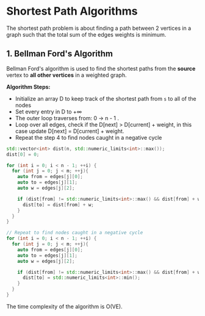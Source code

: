 # Shortest Path Algorithms

The shortest path problem is about finding a path between 2 vertices in a graph such that the total sum of the edges weights is minimum.

## 1. Bellman Ford's Algorithm

Bellman Ford's algorithm is used to find the shortest paths from the **source** vertex to **all other vertices** in a weighted graph.

**Algorithm Steps:**

- Initialize an array D to keep track of the shortest path from `s` to all of the nodes
- Set every entry in D to +∞
- The outer loop traverses from: 0 -> n - 1 .
- Loop over all edges, check if the D[next] > D[current] + weight, in this case update D[next] = D[current] + weight.
- Repeat the step 4 to find nodes caught in a negative cycle

```cpp
std::vector<int> dist(n, std::numeric_limits<int>::max());
dist[0] = 0;

for (int i = 0; i < n - 1; ++i) {
  for (int j = 0; j < m; ++j){
    auto from = edges[j][0];
    auto to = edges[j][1];
    auto w = edges[j][2];

    if (dist[from] != std::numeric_limits<int>::max() && dist[from] + w < dist[to]) {
      dist[to] = dist[from] + w;
    }
  }
}

// Repeat to find nodes caught in a negative cycle
for (int i = 0; i < n - 1; ++i) {
  for (int j = 0; j < m; ++j){
    auto from = edges[j][0];
    auto to = edges[j][1];
    auto w = edges[j][2];

    if (dist[from] != std::numeric_limits<int>::max() && dist[from] + w < dist[to]) {
      dist[to] = std::numeric_limits<int>::min();
    }
  }
}
```

The time complexity of the algorithm is O(VE).
